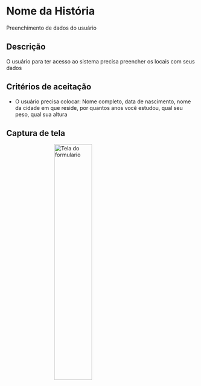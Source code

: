 # Nome da História

Preenchimento de dados do usuário

## Descrição

O usuário para ter acesso ao sistema precisa preencher os locais com seus dados

## Critérios de aceitação

- O usuário precisa colocar: Nome completo, data de nascimento, nome da cidade em que reside, por quantos anos você estudou, qual seu peso, qual sua altura

## Captura de tela

<img alt="Tela do formulario" src="../uploads/img/formulario.png" width=300px style="display: block; margin-left: auto; margin-right: auto; width: 40%; min-width: 250px"/>
